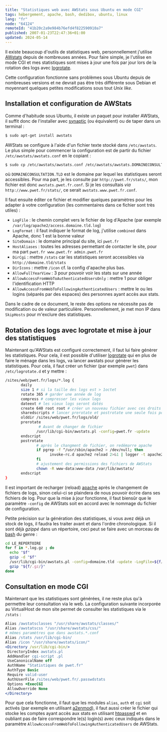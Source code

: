 ```yaml
---
title: "Statistiques web avec AWStats sous Ubuntu en mode CGI"
tags: hébergement, apache, bash, dedibox, ubuntu, linux
lang: "fr"
node: "64124"
remoteId: "41b20c2a9e984b76efd4f822590910a7"
published: 2007-01-23T22:47:36+01:00
updated: 2024-05-14
---
```


Il existe beaucoup d'outils de statistiques web, personnellement j'utilise
[AWstats](https://awstats.sourceforge.net/) depuis de nombreuses années. Pour
faire simple, je l'utilise en mode CGI et mes statistiques sont mises à jour une
fois par jour lors de la rotation des logs avec
[logrotate](http://pwet.fr/man/linux/administration_systeme/logrotate).

Cette configuration fonctionne sans problèmes sous Ubuntu depuis de nombreuses
versions et ne devrait pas être très différente sous Debian et moyennant
quelques petites modifications sous tout *Unix like*.

## Installation et configuration de AWStats

Comme d'habitude sous Ubuntu, il existe un paquet pour installer AWStats, il
suffit donc de l'installer avec
[synaptic](http://pwet.fr/man/linux/administration_systeme/synaptic) (ou
équivalent) ou de taper dans un terminal :

```bash
$ sudo apt-get install awstats
```

AWStats se configure à l'aide d'un fichier texte stocké dans `/etc/awstats`. Le plus simple pour commencer la configuration est de partir du fichier `/etc/awstats/awstats.conf` en le copiant :

```bash
$ sudo cp /etc/awstats/awstats.conf /etc/awstats/awstats.DOMAINECONSULTATION.TLD.conf
```

où `DOMAINECONSULTATION.TLD` est le domaine par lequel les statistiques seront
accessibles. Pour ma part, je les consulte par `http://pwet.fr/stats/`, mon
fichier est donc `awstats.pwet.fr.conf`. Si je les consultais _via_
`http://www.pwet.fr/stats/`, ce serait `awstats.www.pwet.fr.conf`.

Il faut ensuite éditer ce fichier et modifier quelques paramètres pour les adapter à votre configuration (les commentaires dans ce fichier sont très utiles) :

 * `LogFile` : le chemin complet vers le fichier de log d'Apache (par exemple `/var/log/apache2/access.domaine.tld.log`)
 * `LogFormat` : il faut indiquer le format de log, j'utilise `combined` dans Apache, donc 1 est la bonne valeur
 * `SiteDomain` : le domaine principal du site, ici `pwet.fr`
 * `HostAliases` : toutes les adresses permettant de contacter le site, pour ma part `pwet.fr www.pwet.fr admin.pwet.fr`
 * `DirCgi` : mettre `/stats` car les statistiques seront accessibles via `http://domaine.tld/stats`
 * `DirIcons` : mettre `/icon` cf. la config d'apache plus bas.
 * `AllowFullYearView` : 3 pour pouvoir voir les stats sur une année
 * `AllowAccessFromWebToAuthenticatedUsersOnly` : mettre 1 pour obliger l'identification HTTP
 * `AllowAccessFromWebToFollowingAuthenticatedUsers` : mettre le ou les logins (séparés par des espaces) des personnes ayant accès aux stats.

Dans le cadre de ce document, le reste des options ne nécessite pas de
modification ou de valeur particulière. Personnellement, je met mon IP dans
`SkipHosts` pour m'exclure des statistiques.


## Rotation des logs avec logrotate et mise à jour des statistiques


Maintenant qu'AWStats est configuré correctement, il faut lui faire génèrer les
statistiques. Pour cela, il est possible d'utiliser
[logrotate](http://pwet.fr/man/linux/administration_systeme/logrotate) qui en
plus de faire le ménage dans les logs, va lancer awstats pour génèrer les
statistiques. Pour cela, il faut créer un fichier (par exemple `pwet`)
dans `/etc/logrotate.d` et y mettre :

 ``` bash
/sites/web/pwet.fr/logs/*.log {
        daily
        size 1 # si la taille des logs est > 1octet
        rotate 365 # garder une année de log
        compress # compresser les vieux logs
        dateext # les vieux logs seront datés
        create 640 root root # créer un nouveau fichier avec ces droits
        sharedscripts # lancer prerotate et postrotate une seule fois pour tous les logs
        olddir /sites/web/pwet.fr/logs/old/
        prerotate
                # Avant de changer de fichier
               /usr/lib/cgi-bin/awstats.pl -config=pwet.fr -update
        endscript
        postrotate
               # après le changment de fichier, on redémarre apache
               if pgrep -f ^/usr/sbin/apache2 > /dev/null; then
                     invoke-rc.d apache2 reload 2>&1 | logger -t apache2.logrotate
               fi
               # ajustement des permissions des fichiers de AWStats
               chown -R www-data:www-data /var/lib/awstats/
        endscript
}
```


Il est important de recharger (reload)
[apache](http://pwet.fr/man/linux/administration_systeme/apache2) après le
changement de fichiers de logs, sinon celui-ci se plaindera de nous pouvoir écrire
dans ses fichiers de log. Pour que la mise à jour fonctionne, il faut biensûr que le
paramètre `-config` de AWStats soit en accord avec le nommage du fichier de
configuration.

Petite précision sur la génération des statistiques, si vous avez déjà un stock
de logs, il faudra les traiter avant et dans l'ordre chronologique. Si il sont
déjà *gzippé* dans un répertoire, ceci peut se faire avec un morceau de
[bash](http://pwet.fr/man/linux/commandes/bash) du genre :

```bash
cd LE_REPERTOIRE
for f in *.log.gz ; do
  echo "$f"
  gzip -d "$f"
  /usr/lib/cgi-bin/awstats.pl -config=domaine.tld -update -LogFile=${f/.gz/}
  gzip "${f/.gz/}"
done
```


## Consultation en mode CGI

Maintenant que les statistiques sont générées, il ne reste plus qu'à permettre
leur consultation via le web. La configuration suivante incorporée au
VirtualHost de mon site permet de consulter les statistiques via le `/stats` :

 ``` apache
Alias /awstatsclasses "/usr/share/awstats/classes/"
Alias /awstatscss "/usr/share/awstats/css/"
# mêmes paramètres que dans awstats.*.conf
Alias /stats /usr/lib/cgi-bin/
Alias /icon "/usr/share/awstats/icon/"
<Directory /usr/lib/cgi-bin/>
  DirectoryIndex awstats.pl
  AddHandler cgi-script .pl
  UseCanonicalName off
  AuthName "Statistiques de pwet.fr"
  AuthType Basic
  Require valid-user
  AuthUserFile /sites/web/pwet.fr/.passwdstats
  Options +ExecCGI
  AllowOverride None
</Directory>
```


Pour que cela fonctionne, il faut que les modules `alias`, `auth` et `cgi` soit
activés (par exemple en utilisant
[a2enmod](http://pwet.fr/man/linux/administration_systeme/a2enmod/)), il faut
aussi créer le fichier qui stocke les comptes ayant accès aux stats en utilisant
[htpasswd](http://pwet.fr/man/linux/commandes/htpasswd) et en oubliant pas de
faire correspondre le(s) login(s) avec ceux indiqués dans le paramètre
`AllowAccessFromWebToFollowingAuthenticatedUsers` de AWStats.
